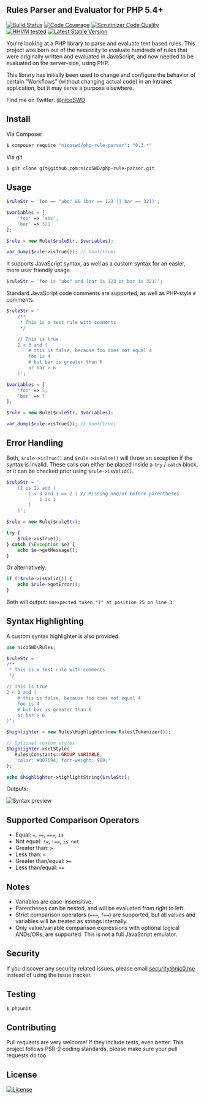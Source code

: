 ## Rules Parser and Evaluator for PHP 5.4+

[![Build Status](https://scrutinizer-ci.com/g/nicoSWD/php-rule-parser/badges/build.png?b=master)](https://scrutinizer-ci.com/g/nicoSWD/php-rule-parser/build-status/master) [![Code Coverage](https://scrutinizer-ci.com/g/nicoSWD/php-rule-parser/badges/coverage.png?b=master)](https://scrutinizer-ci.com/g/nicoSWD/php-rule-parser/?branch=master) [![Scrutinizer Code Quality](https://img.shields.io/scrutinizer/g/nicoswd/php-rule-parser.svg?b=master)](https://scrutinizer-ci.com/g/nicoSWD/php-rule-parser/?branch=master) [![HHVM tested](https://img.shields.io/hhvm/nicoswd/php-rule-parser.svg)](https://travis-ci.org/nicoSWD/php-rule-parser) [![Latest Stable Version](https://img.shields.io/packagist/v/nicoswd/php-rule-parser.svg)](https://packagist.org/packages/nicoswd/php-rule-parser)

You're looking at a PHP library to parse and evaluate text based rules. This project was born out of the necessity to evaluate hundreds of rules that were originally written and evaluated in JavaScript, and now needed to be evaluated on the server-side, using PHP.

This library has initially been used to change and configure the behavior of certain "Workflows" (without changing actual code) in an intranet application, but it may serve a purpose elsewhere.


Find me on Twitter: @[nicoSWD](https://twitter.com/nicoSWD)

## Install

Via Composer

``` bash
$ composer require "nicoswd/php-rule-parser": "0.3.*"
```

Via git
``` bash
$ git clone git@github.com:nicoSWD/php-rule-parser.git
```


## Usage

```php
$ruleStr = 'foo == "abc" && (bar == 123 || bar == 321)';

$variables = [
    'foo' => 'abc',
    'bar' => 321
];

$rule = new Rule($ruleStr, $variables);

var_dump($rule->isTrue()); // bool(true)
```

It supports JavaScript syntax, as well as a custom syntax for an easier, more user friendly usage.

```php
$ruleStr = 'foo is "abc" and (bar is 123 or bar is 321)';
```

Standard JavaScript code comments are supported, as well as PHP-style `#` comments.

```php
$ruleStr = '
    /**
     * This is a test rule with comments
     */

    // This is true
    2 < 3 and (
        # this is false, because foo does not equal 4
        foo is 4
        # but bar is greater than 6
        or bar > 6
    )';

$variables = [
    'foo' => 5,
    'bar' => 7
];

$rule = new Rule($ruleStr, $variables);

var_dump($rule->isTrue()); // bool(true)
```

## Error Handling
Both, `$rule->isTrue()` and `$rule->isFalse()` will throw an exception if the syntax is invalid. These calls can either be placed inside a `try` / `catch` block, or it can be checked prior using `$rule->isValid()`.

```php
$ruleStr = '
    (2 is 2) and (
        1 < 3 and 3 == 2 ( // Missing and/or before parentheses
            1 is 1
        )
    )';

$rule = new Rule($ruleStr);

try {
    $rule->isTrue();
} catch (\Exception $e) {
    echo $e->getMessage();
}
```

Or alternatively:

```php
if (!$rule->isValid()) {
    echo $rule->getError();
}
```

Both will output: `Unexpected token "(" at position 25 on line 3`

## Syntax Highlighting

A custom syntax highlighter is also provided.

```php
use nicoSWD\Rules;

$ruleStr = '
/**
 * This is a test rule with comments
 */

// This is true
2 < 3 and (
    # this is false, because foo does not equal 4
    foo is 4
    # but bar is greater than 6
    or bar > 6
)';

$highlighter = new Rules\Highlighter(new Rules\Tokenizer());

// Optional custom styles
$highlighter->setStyle(
   Rules\Constants::GROUP_VARIABLE,
   'color: #007694; font-weight: 900;'
);

echo $highlighter->highlightString($ruleStr);
```

Outputs:

![Syntax preview](https://s3.amazonaws.com/f.cl.ly/items/2U1j2T0M1q3U0D1t1t1D/Screen%20Shot%202015-07-22%20at%2016.51.47.png)

## Supported Comparison Operators
- Equal: `=`, `==`, `===`, `is`
- Not equal: `!=`, `!==`, `is not`
- Greater than: `>`
- Less than: `<`
- Greater than/equal: `>=`
- Less than/equal: `<=`

## Notes
- Variables are case-insensitive.
- Parentheses can be nested, and will be evaluated from right to left.
- Strict comparison operators (`===`, `!==`) are supported, but all values and variables will be treated as strings internally.
- Only value/variable comparison expressions with optional logical ANDs/ORs, are supported. This is not a full JavaScript emulator.

## Security

If you discover any security related issues, please email security@nic0.me instead of using the issue tracker.

## Testing

``` bash
$ phpunit
```

## Contributing
Pull requests are very welcome! If they include tests, even better. This project follows PSR-2 coding standards, please make sure your pull requests do too.

## License

[![License](https://img.shields.io/packagist/l/nicoSWD/php-rule-parser.svg)](https://packagist.org/packages/nicoswd/php-rules-parser)